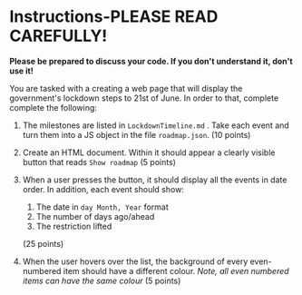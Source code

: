 # Instructions-PLEASE READ CAREFULLY! 
**Please be prepared to discuss your code. If you don't understand it, don't use it!**


You are tasked with a creating a web page that will display the government's lockdown steps to 21st of June. In order to that, complete complete the following:


1. The milestones are listed in `LockdownTimeline.md` . Take each event and turn them into a JS object in the file `roadmap.json`. (10 points)

2. Create an HTML document. Within it should appear a clearly visible button that reads `Show roadmap` (5 points)

3. When a user presses the button, it should display all the events in date order. In addition, each event should show:
   1. The date in `day Month, Year` format
   2. The number of days ago/ahead 
   3. The restriction lifted

    (25 points)

4. When the user hovers over the list, the background of every even-numbered item should have a different colour. *Note, all even numbered items can have the same colour* (5 points)
